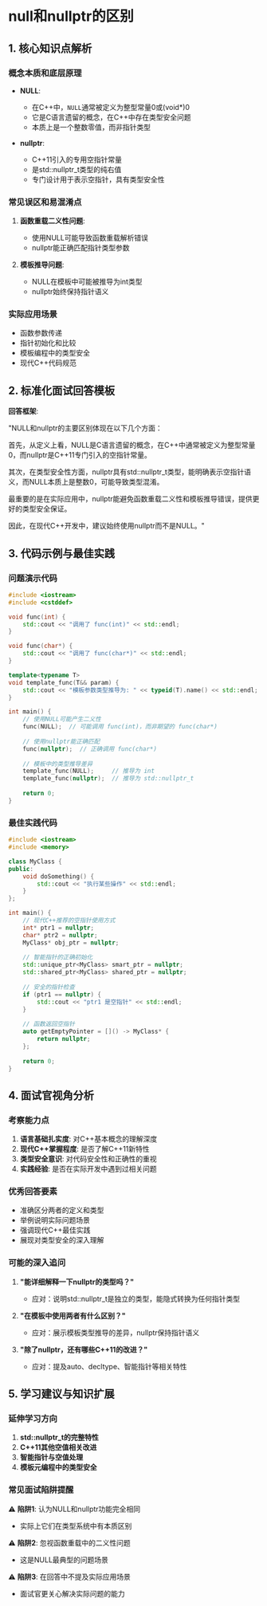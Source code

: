 
# null和nullptr的区别
## 1. 核心知识点解析
### 概念本质和底层原理

- **NULL**:
  - 在C++中，`NULL`通常被定义为整型常量0或(void*)0
  - 它是C语言遗留的概念，在C++中存在类型安全问题
  - 本质上是一个整数零值，而非指针类型

- **nullptr**:
  - C++11引入的专用空指针常量
  - 是std::nullptr_t类型的纯右值
  - 专门设计用于表示空指针，具有类型安全性

### 常见误区和易混淆点

1. **函数重载二义性问题**:
   - 使用NULL可能导致函数重载解析错误
   - nullptr能正确匹配指针类型参数

2. **模板推导问题**:
   - NULL在模板中可能被推导为int类型
   - nullptr始终保持指针语义

### 实际应用场景

- 函数参数传递
- 指针初始化和比较
- 模板编程中的类型安全
- 现代C++代码规范

## 2. 标准化面试回答模板

**回答框架**:

"NULL和nullptr的主要区别体现在以下几个方面：

首先，从定义上看，NULL是C语言遗留的概念，在C++中通常被定义为整型常量0，而nullptr是C++11专门引入的空指针常量。

其次，在类型安全性方面，nullptr具有std::nullptr_t类型，能明确表示空指针语义，而NULL本质上是整数0，可能导致类型混淆。

最重要的是在实际应用中，nullptr能避免函数重载二义性和模板推导错误，提供更好的类型安全保证。

因此，在现代C++开发中，建议始终使用nullptr而不是NULL。"

## 3. 代码示例与最佳实践

### 问题演示代码

```cpp
#include <iostream>
#include <cstddef>

void func(int) {
    std::cout << "调用了 func(int)" << std::endl;
}

void func(char*) {
    std::cout << "调用了 func(char*)" << std::endl;
}

template<typename T>
void template_func(T&& param) {
    std::cout << "模板参数类型推导为: " << typeid(T).name() << std::endl;
}

int main() {
    // 使用NULL可能产生二义性
    func(NULL);  // 可能调用 func(int)，而非期望的 func(char*)
    
    // 使用nullptr能正确匹配
    func(nullptr);  // 正确调用 func(char*)
    
    // 模板中的类型推导差异
    template_func(NULL);     // 推导为 int
    template_func(nullptr);  // 推导为 std::nullptr_t
    
    return 0;
}
```

### 最佳实践代码

```cpp
#include <iostream>
#include <memory>

class MyClass {
public:
    void doSomething() {
        std::cout << "执行某些操作" << std::endl;
    }
};

int main() {
    // 现代C++推荐的空指针使用方式
    int* ptr1 = nullptr;
    char* ptr2 = nullptr;
    MyClass* obj_ptr = nullptr;
    
    // 智能指针的正确初始化
    std::unique_ptr<MyClass> smart_ptr = nullptr;
    std::shared_ptr<MyClass> shared_ptr = nullptr;
    
    // 安全的指针检查
    if (ptr1 == nullptr) {
        std::cout << "ptr1 是空指针" << std::endl;
    }
    
    // 函数返回空指针
    auto getEmptyPointer = []() -> MyClass* {
        return nullptr;
    };
    
    return 0;
}
```

## 4. 面试官视角分析

### 考察能力点

1. **语言基础扎实度**: 对C++基本概念的理解深度
2. **现代C++掌握程度**: 是否了解C++11新特性
3. **类型安全意识**: 对代码安全性和正确性的重视
4. **实践经验**: 是否在实际开发中遇到过相关问题

### 优秀回答要素

- 准确区分两者的定义和类型
- 举例说明实际问题场景
- 强调现代C++最佳实践
- 展现对类型安全的深入理解

### 可能的深入追问

1. **"能详细解释一下nullptr的类型吗？"**
   - 应对：说明std::nullptr_t是独立的类型，能隐式转换为任何指针类型

2. **"在模板中使用两者有什么区别？"**
   - 应对：展示模板类型推导的差异，nullptr保持指针语义

3. **"除了nullptr，还有哪些C++11的改进？"**
   - 应对：提及auto、decltype、智能指针等相关特性

## 5. 学习建议与知识扩展

### 延伸学习方向

1. **std::nullptr_t的完整特性**
2. **C++11其他空值相关改进**
3. **智能指针与空值处理**
4. **模板元编程中的类型安全**

### 常见面试陷阱提醒

⚠️ **陷阱1**: 认为NULL和nullptr功能完全相同
- 实际上它们在类型系统中有本质区别

⚠️ **陷阱2**: 忽视函数重载中的二义性问题
- 这是NULL最典型的问题场景

⚠️ **陷阱3**: 在回答中不提及实际应用场景
- 面试官更关心解决实际问题的能力
